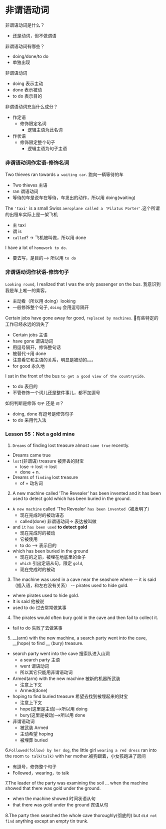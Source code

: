 # 非谓语动词

非谓语动词是什么？
* 还是动词，但不做谓语

非谓语动词有哪些？
* doing/done/to do
* 单独出现

非谓语动词
* doing 表示主动
* done 表示被动
* to do 表示目的

非谓语动词充当什么成分？
* 作定语
  * 修饰限定名词
    * 逻辑主语为此名词
* 作状语
  * 修饰限定整个句子
    * 逻辑主语为句子主语

### 非谓语动词作定语-修饰名词
Two thieves ran towards `a waiting car`.  跑向一辆等待的车
* Two thieves 主语
* ran 谓语动词
* 等待的车是说车在等待，车发出的动作，所以用 doing(waiting)

The `'taxi'` is a small Swiss `aeroplane called a 'Pilatus Porter'`.这个所谓的出租车实际上是一架飞机
* 主 taxi
* 谓 is
* `called`? -> 飞机被叫做，所以用 done

I have a lot of `homework to do`.
* 要去写，是目的--> 所以用 `to do`

### 非谓语动词作状语-修饰句子

`Looking round`, I realized that I was the only passenger on the bus. 我意识到我是车上唯一的乘客。
* 主动看（所以用 doing）looking
* 一般修饰整个句子, `doing` 会用逗号隔开

Certain jobs have gone away for good, `replaced by machines`. 有些特定的工作已经永远的消失了
* Certain jobs 主语
* have gone 谓语动词
* 用逗号隔开，修饰整句话
* 被替代->用 done
* 注意看它和主语的关系，明显是被动的。。。
* for good 永久地

I sat in the front of the bus `to get a good view of the countryside`.
* to do 表目的
* 不管修饰一个词儿还是整件事儿，都不加逗号

如何判断是修饰 `句子` 还是 `词`？
* doing, done 有逗号是修饰句子
* to do 采用代入法

### Lesson 55：Not a gold mine

1. `Dreams` of finding lost treasure almost `came true` recently.
* Dreams came true
* `lost`(非谓语) treasure 被弄丢的财宝
  * lose -> lost -> lost
  * done + n.
* Dreams of `finding` lost treasure
  * of + 动名词

2. A new machine called 'The Revealer' has been invented and it has been used to detect gold which has been buried in the ground.
* `A new machine` called 'The Revealer' `has been invented`（被发明了）
  * 现在完成时的被动语态
  * called(done) 非谓语动词-> 表达被叫做
* and `it` `has been used` **to detect gold**
  * 现在完成时的被动
  * 它被使用
  * to do --> 表示目的
* which has been buried in the ground
  * 现在的之前，被埋在地底里的金子
  * `which` 引出定语从句，限定 `gold`,
  * 现在完成时的被动

3. The machine was used in a cave near the seashore where -- it is said（插入语，和左右没有关系） -- pirates used to hide gold.
* where pirates used to hide gold.
* It is said 他被说
* used to do 过去常常做某事

4. The pirates would often bury gold in the cave and then fail to collect it.
* fail to do 失败了去做某事

5. __(arm) with the new machine, a search party went into the cave, __(hope) to find __ (bury) treasure.
* search party went into the cave 搜索队进入山洞
  * a search party 主语
  * went 谓语动词
  * 所以其它只能用非谓语动词
* Armed(arm) with the new machine 被新的机器所武装
  * 注意上下文
  * Armed(done)
* hoping to find buried treasure 希望去找到被埋起来的财宝
  * 注意上下文
  * hope(这里是主动)-->所以用 doing 
  * bury(这里是被动)-->所以用 done
* 非谓语动词
  * 被武装 Armed
  * 主动希望 hoping
  * 被埋葬 buried

6.`Followed(follow) by her dog`, the little girl `wearing a red dress` ran into the room `to talk(talk)` with her mother.被狗跟着，小女孩跑进了房间
* 有逗号，修饰整个句子
* Followed，wearing，to talk

7.The leader of the party was examining the soil ... when the machine showed that there was gold under the ground.
* when the machine showed 时间状语从句
* that there was gold under the ground 宾语从句

8.The party then searched the whole cave thoroughly(彻底的) but `did not find` anything except an empty tin trunk.




